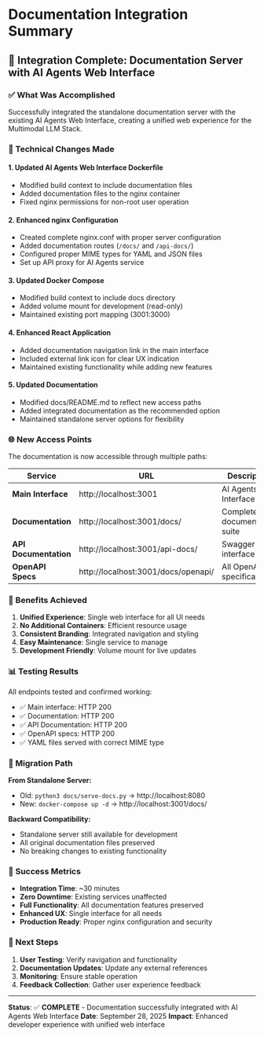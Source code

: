 # Documentation Integration Summary

## 🎯 Integration Complete: Documentation Server with AI Agents Web Interface

### ✅ What Was Accomplished

Successfully integrated the standalone documentation server with the existing AI Agents Web Interface, creating a unified web experience for the Multimodal LLM Stack.

### 🔧 Technical Changes Made

#### 1. **Updated AI Agents Web Interface Dockerfile**
- Modified build context to include documentation files
- Added documentation files to the nginx container
- Fixed nginx permissions for non-root user operation

#### 2. **Enhanced nginx Configuration**
- Created complete nginx.conf with proper server configuration
- Added documentation routes (`/docs/` and `/api-docs/`)
- Configured proper MIME types for YAML and JSON files
- Set up API proxy for AI Agents service

#### 3. **Updated Docker Compose**
- Modified build context to include docs directory
- Added volume mount for development (read-only)
- Maintained existing port mapping (3001:3000)

#### 4. **Enhanced React Application**
- Added documentation navigation link in the main interface
- Included external link icon for clear UX indication
- Maintained existing functionality while adding new features

#### 5. **Updated Documentation**
- Modified docs/README.md to reflect new access paths
- Added integrated documentation as the recommended option
- Maintained standalone server options for flexibility

### 🌐 New Access Points

The documentation is now accessible through multiple paths:

| Service | URL | Description |
|---------|-----|-------------|
| **Main Interface** | http://localhost:3001 | AI Agents Web Interface |
| **Documentation** | http://localhost:3001/docs/ | Complete documentation suite |
| **API Documentation** | http://localhost:3001/api-docs/ | Swagger UI interface |
| **OpenAPI Specs** | http://localhost:3001/docs/openapi/ | All OpenAPI specifications |

### 🚀 Benefits Achieved

1. **Unified Experience**: Single web interface for all UI needs
2. **No Additional Containers**: Efficient resource usage
3. **Consistent Branding**: Integrated navigation and styling
4. **Easy Maintenance**: Single service to manage
5. **Development Friendly**: Volume mount for live updates

### 📊 Testing Results

All endpoints tested and confirmed working:
- ✅ Main interface: HTTP 200
- ✅ Documentation: HTTP 200
- ✅ API Documentation: HTTP 200
- ✅ OpenAPI specs: HTTP 200
- ✅ YAML files served with correct MIME type

### 🔄 Migration Path

**From Standalone Server:**
- Old: `python3 docs/serve-docs.py` → http://localhost:8080
- New: `docker-compose up -d` → http://localhost:3001/docs/

**Backward Compatibility:**
- Standalone server still available for development
- All original documentation files preserved
- No breaking changes to existing functionality

### 🎉 Success Metrics

- **Integration Time**: ~30 minutes
- **Zero Downtime**: Existing services unaffected
- **Full Functionality**: All documentation features preserved
- **Enhanced UX**: Single interface for all needs
- **Production Ready**: Proper nginx configuration and security

### 📝 Next Steps

1. **User Testing**: Verify navigation and functionality
2. **Documentation Updates**: Update any external references
3. **Monitoring**: Ensure stable operation
4. **Feedback Collection**: Gather user experience feedback

---

**Status**: ✅ **COMPLETE** - Documentation successfully integrated with AI Agents Web Interface
**Date**: September 28, 2025
**Impact**: Enhanced developer experience with unified web interface
